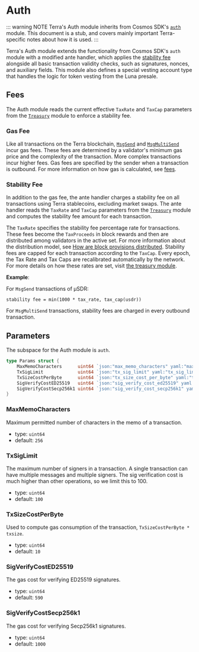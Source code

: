 # Auth

::: warning NOTE
Terra's Auth module inherits from Cosmos SDK's [`auth`](https://docs.cosmos.network/master/modules/auth/) module. This document is a stub, and covers mainly important Terra-specific notes about how it is used.
:::

Terra's Auth module extends the functionality from Cosmos SDK's `auth` module with a modified ante handler, which applies the [stability fee](/Concepts/glossary.md#fees) alongside all basic transaction validity checks, such as signatures, nonces, and auxiliary fields. This module also defines a special vesting account type that handles the logic for token vesting from the Luna presale.

## Fees

The Auth module reads the current effective `TaxRate` and `TaxCap` parameters from the [`Treasury`](./spec-treasury.md) module to enforce a stability fee.

### Gas Fee

Like all transactions on the Terra blockchain, [`MsgSend`](./spec-bank.md#msgsend) and [`MsgMultiSend`](./spec-bank.md#msgmultisend) incur gas fees. These fees are determined by a validator's minimum gas price and the complexity of the transaction. More complex transactions incur higher fees. Gas fees are specified by the sender when a transaction is outbound. For more information on how gas is calculated, see [fees](/Reference/terrad/#fees).

### Stability Fee

In addition to the gas fee, the ante handler charges a stability fee on all transactions using Terra stablecoins, excluding market swaps. The ante handler reads the `TaxRate` and `TaxCap` parameters from the [`Treasury`](./spec-treasury.md) module and computes the stability fee amount for each transaction.

The `TaxRate` specifies the stability fee percentage rate for transactions. These fees become the `TaxProceeds` in block rewards and then are distributed among validators in the active set. For more information about the distribution model, see [How are block provisions distributed](../../../How-to/Manage-a-Terra-validator/faq.md#how-are-block-provisions-distributed). Stability fees are capped for each transaction according to the `TaxCap`. Every epoch, the Tax Rate and Tax Caps are recalibrated automatically by the network. For more details on how these rates are set, visit [the treasury module](spec-treasury.md#monetary-policy-levers).

**Example**:

For `MsgSend` transactions of µSDR:

```text
stability fee = min(1000 * tax_rate, tax_cap(usdr))
```

For `MsgMultiSend` transactions, stability fees are charged in every outbound transaction.


## Parameters

The subspace for the Auth module is `auth`.

```go
type Params struct {
	MaxMemoCharacters      uint64 `json:"max_memo_characters" yaml:"max_memo_characters"`
	TxSigLimit             uint64 `json:"tx_sig_limit" yaml:"tx_sig_limit"`
	TxSizeCostPerByte      uint64 `json:"tx_size_cost_per_byte" yaml:"tx_size_cost_per_byte"`
	SigVerifyCostED25519   uint64 `json:"sig_verify_cost_ed25519" yaml:"sig_verify_cost_ed25519"`
	SigVerifyCostSecp256k1 uint64 `json:"sig_verify_cost_secp256k1" yaml:"sig_verify_cost_secp256k1"`
}
```

### MaxMemoCharacters

Maximum permitted number of characters in the memo of a transaction.

- type: `uint64`
- default: `256`

### TxSigLimit

The maximum number of signers in a transaction. A single transaction can have multiple messages and multiple signers. The sig verification cost is much higher than other operations, so we limit this to 100.

- type: `uint64`
- default: `100`

### TxSizeCostPerByte

Used to compute gas consumption of the transaction, `TxSizeCostPerByte * txsize`.

- type: `uint64`
- default: `10`

### SigVerifyCostED25519

The gas cost for verifying ED25519 signatures.

- type: `uint64`
- default: `590`

### SigVerifyCostSecp256k1

The gas cost for verifying Secp256k1 signatures.

- type: `uint64`
- default: `1000`
